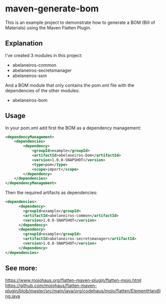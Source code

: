 # maven-generate-bom

This is an example project to demonstrate how to generate a BOM (Bill of Materials) using the Maven Flatten Plugin.

## Explanation

I've created 3 modules in this project:
- abelaneiros-common
- abelaneiros-secretsmanager
- abelaneiros-ssm

And a BOM module that only contains the pom.xml file with the dependencies of the other modules:
- abelaneiros-bom

## Usage

In your pom.xml add first the BOM as a dependency management:

```xml
<dependencyManagement>
    <dependencies>
        <dependency>
            <groupId>example</groupId>
            <artifactId>abelaneiros-bom</artifactId>
            <version>1.0.0-SNAPSHOT</version>
            <type>pom</type>
            <scope>import</scope>
        </dependency>
    </dependencies>
</dependencyManagement>  
```

Then the required artifacts as dependencies:

```xml
<dependencies>
      <dependency>
        <groupId>example</groupId>
        <artifactId>abelaneiros-common</artifactId>
        <version>1.0.0-SNAPSHOT</version>
      </dependency>
      <dependency>
        <groupId>example</groupId>
        <artifactId>abelaneiros-secretsmanager</artifactId>
        <version>1.0.0-SNAPSHOT</version>
      </dependency>
</dependencies>    
```

## See more:
https://www.mojohaus.org/flatten-maven-plugin/flatten-mojo.html
https://github.com/mojohaus/flatten-maven-plugin/blob/master/src/main/java/org/codehaus/mojo/flatten/ElementHandling.java




